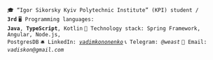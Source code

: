 <code>🎓 “Igor Sikorsky Kyiv Polytechnic Institute” (KPI) student / **3rd**</code>
<code>🖥 Programming languages: **Java**, **TypeScript**, Kotlin</code>
<code>🚀 Technology stack: Spring Framework, Angular, Node.js, PostgresDB</code>
<code>🛎 LinkedIn: [_vadimkononenko_](https://www.linkedin.com/in/vadim-kononenko-b31476229/)</code>
<code>📞 Telegram: _@weast_</code>
<code>🧲 Email: _vadiskon@gmail.com_</code>
